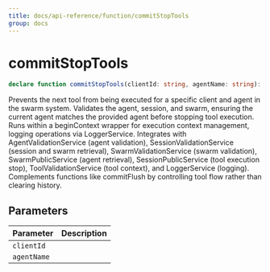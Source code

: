 ```yaml
---
title: docs/api-reference/function/commitStopTools
group: docs
---
```


# commitStopTools

```ts
declare function commitStopTools(clientId: string, agentName: string): Promise<void>;
```

Prevents the next tool from being executed for a specific client and agent in the swarm system.
Validates the agent, session, and swarm, ensuring the current agent matches the provided agent before stopping tool execution.
Runs within a beginContext wrapper for execution context management, logging operations via LoggerService.
Integrates with AgentValidationService (agent validation), SessionValidationService (session and swarm retrieval),
SwarmValidationService (swarm validation), SwarmPublicService (agent retrieval), SessionPublicService (tool execution stop),
ToolValidationService (tool context), and LoggerService (logging). Complements functions like commitFlush by controlling tool flow rather than clearing history.

## Parameters

| Parameter | Description |
|-----------|-------------|
| `clientId` | |
| `agentName` | |

